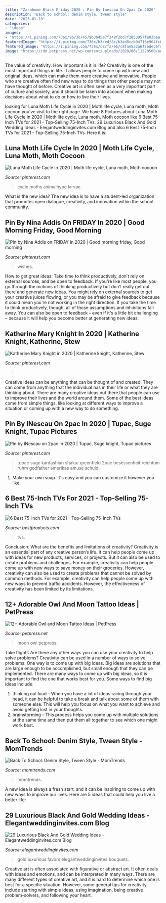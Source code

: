 ```yaml
---
title: "Zarahome Black Friday 2020 : Pin By Inescau On 2pac In 2020"
description: "Back to school: denim style, tween style"
date: "2023-01-10"
categories:
- "ideas"
images:
- "https://i.pinimg.com/736x/9b/3b/45/9b3b45e7f348f2bd7f2853957fe03bea.jpg"
featuredImage: "https://i.pinimg.com/736x/b3/ed/8c/b3ed8ccb04716e904fc0f17e08afabdb.jpg"
featured_image: "https://i.pinimg.com/736x/c8/fa/e5/c8fae5a2a6f5bdec6fc67887c410c1bc.jpg"
image: "https://cdn.petpress.net/wp-content/uploads/2020/06/11220500/owl-and-moon-tattoo-cool.jpg"
---
```



The value of creativity: How important is it in life?
Creativity is one of the most important things in life. It allows people to come up with new and original ideas, which can make them more creative and innovative. People who are creative often find new ways to do things that other people may not have thought of before. Creative art is often seen as a very important part of culture and society, and it should be taken into account when making decisions about what to do or how to live their lives.

	

		
looking for Luna Moth Life Cycle in 2020 | Moth life cycle, Luna moth, Moth cocoon you've visit to the right page. We have 8 Pictures about Luna Moth Life Cycle in 2020 | Moth life cycle, Luna moth, Moth cocoon like 6 Best 75-Inch TVs for 2021 - Top-Selling 75-Inch TVs, 29 Luxurious Black And Gold Wedding Ideas - Elegantweddinginvites.com Blog and also 6 Best 75-Inch TVs for 2021 - Top-Selling 75-Inch TVs. Here it is:
		
    
## Luna Moth Life Cycle In 2020 | Moth Life Cycle, Luna Moth, Moth Cocoon

<img loading=lazy src="https://i.pinimg.com/736x/0a/d2/6d/0ad26d84f7c36795b1579e07dfb5049f.jpg" onerror="this.onerror=null;this.src='https://tse3.mm.bing.net/th?id=OIP.0tmx9lz5951BYRgfDEB0LgHaFO&amp;pid=15.1';" alt="Luna Moth Life Cycle in 2020 | Moth life cycle, Luna moth, Moth cocoon">

_Source: pinterest.com_

>cycle moths animalhype larvae. 

	

What is the new idea?
The new idea is to have a student-led organization that promotes open dialogue, creativity, and innovation within the school community.

    
## Pin By Nina Addis On FRIDAY In 2020 | Good Morning Friday, Good Morning

<img loading=lazy src="https://i.pinimg.com/736x/9b/3b/45/9b3b45e7f348f2bd7f2853957fe03bea.jpg" onerror="this.onerror=null;this.src='https://tse4.mm.bing.net/th?id=OIP.D7P_ytHEp70xGiqiZo45rQHaJ5&amp;pid=15.1';" alt="Pin by Nina Addis on FRIDAY in 2020 | Good morning friday, Good morning">

_Source: pinterest.com_

>wishes. 

	

How to get great ideas: Take time to think productively, don't rely on external sources, and be open to feedback.
If you're like most people, you go through the motions of thinking productively but don't really get out there and generate new ideas. You might rely on external sources to get your creative juices flowing, or you may be afraid to give feedback because it could mean you're not working in the right direction. If you take the time to think productively, though, all of those assumptions and inhibitions fall away. You can also be open to feedback – even if it's a little bit challenging – because it will help you become better at generating new ideas.

    
## Katherine Mary Knight In 2020 | Katherine Knight, Katherine, Stew

<img loading=lazy src="https://i.pinimg.com/736x/b3/ed/8c/b3ed8ccb04716e904fc0f17e08afabdb.jpg" onerror="this.onerror=null;this.src='https://tse2.mm.bing.net/th?id=OIP.2HzN4cGDgRVsa4I9OJV7VQHaLG&amp;pid=15.1';" alt="Katherine Mary Knight in 2020 | Katherine knight, Katherine, Stew">

_Source: pinterest.com_

>. 

	

Creative ideas can be anything that can be thought of and created. They can come from anything that the individual has in their life or what they are thinking about. There are many creative ideas out there that people can use to improve their lives and the world around them. Some of the best ideas come from simple things, like looking at different ways to improve a situation or coming up with a new way to do something.

    
## Pin By INescau On 2pac In 2020 | Tupac, Suge Knight, Tupac Pictures

<img loading=lazy src="https://i.pinimg.com/736x/c8/fa/e5/c8fae5a2a6f5bdec6fc67887c410c1bc.jpg" onerror="this.onerror=null;this.src='https://tse3.mm.bing.net/th?id=OIP.iVhccp5-OPdpkFB0eXS3sgHaFC&amp;pid=15.1';" alt="Pin by iNescau on 2pac in 2020 | Tupac, Suge knight, Tupac pictures">

_Source: pinterest.com_

>tupac suge kardashian shakur greenfield 2pac besessenheit reichtum ruhm godfather amerikas amuse schuld. 

	

1. Make your own soap. It's easy and you can customize it however you like.

    
## 6 Best 75-Inch TVs For 2021 - Top-Selling 75-Inch TVs

<img loading=lazy src="https://hips.hearstapps.com/hmg-prod.s3.amazonaws.com/images/75-in-tv-1596812234.jpg?crop=1.00xw:0.753xh;0,0.0489xh&amp;resize=1200:*" onerror="this.onerror=null;this.src='https://tse1.mm.bing.net/th?id=OIP.htyMTzEFhojcX-DUbMC3YQHaDt&amp;pid=15.1';" alt="6 Best 75-Inch TVs for 2021 - Top-Selling 75-Inch TVs">

_Source: bestproducts.com_

>tvs. 

	

Conclusion: What are the benefits and limitations of creativity?
Creativity is an essential part of any creative person’s life. It can help people come up with ideas for new products, services, or projects. But it can also be used to create problems and challenges. For example, creativity can help people come up with new ways to save money on their groceries. However, creativity can also be used to create problems that cannot be solved by common methods. For example, creativity can help people come up with new ways to prevent traffic accidents. However, the effectiveness of creativity has been limited by its limitations.

    
## 12+ Adorable Owl And Moon Tattoo Ideas | PetPress

<img loading=lazy src="https://cdn.petpress.net/wp-content/uploads/2020/06/11220500/owl-and-moon-tattoo-cool.jpg" onerror="this.onerror=null;this.src='https://tse1.mm.bing.net/th?id=OIP.07dyi_NDshboOGhJYNWS0gHaGB&amp;pid=15.1';" alt="12+ Adorable Owl and Moon Tattoo Ideas | PetPress">

_Source: petpress.net_

>moon owl petpress. 

	

Take flight!: Are there any other ways you can use your creativity to help solve problems?
Creativity can be used in a number of ways to solve problems. One way is to come up with big ideas. Big ideas are solutions that are large enough to be accomplished, but small enough that they can be implemented. There are many ways to come up with big ideas, so it is important to find the one that works best for you. Some ways to find big ideas include: 
1) thinking out loud – When you have a lot of ideas racing through your head, it can be helpful to take a break and talk about some of them with someone else. This will help you focus on what you want to achieve and avoid getting lost in your thoughts. 
2) brainstorming – This process helps you come up with multiple solutions at the same time and then put them all together to see which one might work best.

    
## Back To School: Denim Style, Tween Style - MomTrends

<img loading=lazy src="https://www.momtrends.com/.image/c_limit%2Ccs_srgb%2Cfl_progressive%2Cq_auto:good%2Cw_700/MTUxMzAzNjUzOTA1MDE2NjU0/img_0478.jpg" onerror="this.onerror=null;this.src='https://tse4.mm.bing.net/th?id=OIP.-LGoRdxdYN-40I08aFzYBgHaLH&amp;pid=15.1';" alt="Back To School: Denim Style, Tween Style - MomTrends">

_Source: momtrends.com_

>momtrends. 

	

A new idea is always a fresh start, and it can be inspiring to come up with new ways to improve our lives. Here are 5 ideas that could help you live a better life: 

    
## 29 Luxurious Black And Gold Wedding Ideas - Elegantweddinginvites.com Blog

<img loading=lazy src="https://www.elegantweddinginvites.com/wedding-blog/wp-content/uploads/2016/05/vintage-black-and-gold-wedding-favoes-.jpg" onerror="this.onerror=null;this.src='https://tse1.mm.bing.net/th?id=OIP.dIAepWEl7IRcLuSVGmWtyAHaLH&amp;pid=15.1';" alt="29 Luxurious Black And Gold Wedding Ideas - Elegantweddinginvites.com Blog">

_Source: elegantweddinginvites.com_

>gold luxurious favors elegantweddinginvites bouquets. 

	

Creative art is often associated with figurative or abstract art. It often deals with ideas and emotions, and can be interpreted in many ways. There are many different types of creative art, and it is hard to determine which one is best for a specific situation. However, some general tips for creativity include starting with simple ideas, using imagination, being creative problem-solvers, and following your heart.

